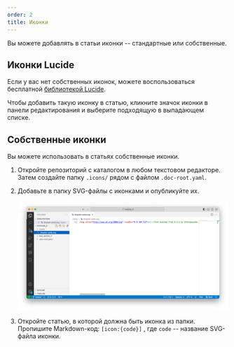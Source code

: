 ```yaml
---
order: 2
title: Иконки
---
```


Вы можете добавлять в статьи иконки -- стандартные или собственные.

## Иконки Lucide

Если у вас нет собственных иконок, можете воспользоваться бесплатной [библиотекой Lucide](https://lucide.dev/icons/).

Чтобы добавить такую иконку в статью, кликните значок иконки в панели редактирования и выберите подходящую в выпадающем списке.

## Собственные иконки

Вы можете использовать в статьях собственные иконки.

1. Откройте репозиторий с каталогом в любом текстовом редакторе. Затем создайте папку `.icons/` рядом с файлом `.doc-root.yaml`.

2. Добавьте в папку SVG-файлы с иконками и опубликуйте их.

   ![](./_index-2.png)

3. Откройте статью, в которой должна быть иконка из папки. Пропишите Markdown-код: `[icon:{code}]` , где `code` -- название SVG-файла иконки.